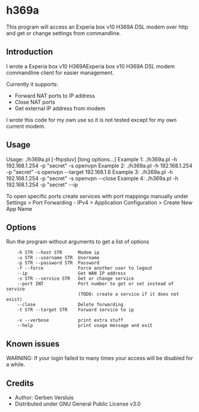 # h369a
This program will access an Experia box v10 H369A DSL modem over http and get or change settings from commandline.

Introduction
------------
I wrote a Experia box v10 H369AExperia box v10 H369A DSL modem commandline client for easier management.

Currently it supports:
- Forward NAT ports to IP address
- Close NAT ports
- Get external IP address from modem

I wrote this code for my own use so it is not tested except for my own current modem.

Usage
-----
Usage: ./h369a.pl [-fhpstuv] [long options...]
Example 1: ./h369a.pl -h 192.168.1.254 -p "secret" -s openvpn
Example 2: ./h369a.pl -h 192.168.1.254 -p "secret" -s openvpn --target 192.168.1.6
Example 3: ./h369a.pl -h 192.168.1.254 -p "secret" -s openvpn --close
Example 4: ./h369a.pl -h 192.168.1.254 -p "secret" --ip

To open specific ports create services with port mappings manually under Settings > Port Forwarding - IPv4 > Application Configuration > Create New App Name

Options
-------
Run the program without arguments to get a list of options

        -h STR --host STR      Modem ip
        -u STR --username STR  Username
        -p STR --password STR  Password
        -f --force             Force another user to logout
        --ip                   Get WAN IP address
        -s STR --service STR   Get or change service
        --port INT             Port number to get or set instead of service
                               (TODO: create a service if it does not exist)
        --close                Delete forwarding
        -t STR --target STR    Forward service to ip

        -v --verbose           print extra stuff
        --help                 print usage message and exit

Known issues
------------
WARNING: If your login failed to many times your access will be disabled for a while.

Credits
-------
- Author: Gerben Versluis
- Distributed under GNU General Public License v3.0
